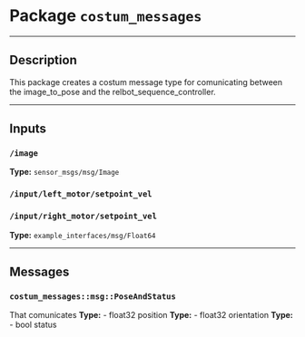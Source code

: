 # Package `costum_messages`

-----------------------------------------------

## Description  
This package creates a costum message type for comunicating between the image_to_pose and the relbot_sequence_controller. 

---

## Inputs  

### `/image`  
**Type:** `sensor_msgs/msg/Image`  

### `/input/left_motor/setpoint_vel`  
### `/input/right_motor/setpoint_vel`  
**Type:** `example_interfaces/msg/Float64`  

---

## Messages  

### `costum_messages::msg::PoseAndStatus` 
That comunicates
**Type:** - float32 position
**Type:** - float32 orientation 
**Type:** - bool status
